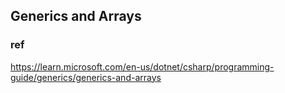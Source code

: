 ## Generics and Arrays




### ref 
https://learn.microsoft.com/en-us/dotnet/csharp/programming-guide/generics/generics-and-arrays


